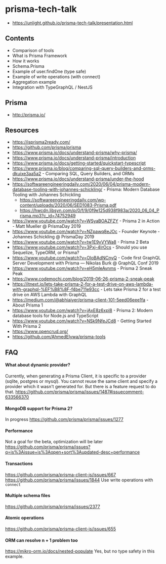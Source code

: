 # prisma-tech-talk

-   https://unlight.github.io/prisma-tech-talk/presentation.html

## Contents

-   Comparison of tools
-   What is Prisma Framework
-   How it works
-   Schema.Prisma
-   Example of user.findOne (type safe)
-   Example of write operations (with connect)
-   Aggregation example
-   Integration with TypeGraphQL / NestJS

## Prisma

-   http://prisma.io/

## Resources

-   https://isprisma2ready.com/
-   https://github.com/prisma/prisma
-   https://www.prisma.io/docs/understand-prisma/why-prisma/
-   https://www.prisma.io/docs/understand-prisma/introduction
-   https://www.prisma.io/docs/getting-started/quickstart-typescript
-   https://www.prisma.io/blog/comparing-sql-query-builders-and-orms-dkuixe3aa5a2 - Comparing SQL, Query Builders, and ORMs
-   https://www.prisma.io/docs/understand-prisma/under-the-hood
-   https://softwareengineeringdaily.com/2020/06/04/prisma-modern-database-tooling-with-johannes-schickling/ - Prisma: Modern Database Tooling with Johannes Schickling
    -   https://softwareengineeringdaily.com/wp-content/uploads/2020/06/SED1083-Prisma.pdf
    -   https://hwcdn.libsyn.com/p/0/f/9/0f9e125d938f983a/2020_06_04_Prisma.mp3?c_id=74752949
-   https://www.youtube.com/watch?v=WSyaBOAZFZY - Prisma 2 in Action - Matt Mueller @ PrismaDay 2019
-   https://www.youtube.com/watch?v=NZpawq8eJOc - Founder Keynote - Johannes Schickling @ PrismaDay 2019
-   https://www.youtube.com/watch?v=tw1E9vVYWa8 - Prisma 2 Beta
-   https://www.youtube.com/watch?v=3Pxj-4IrOcs - Should you use Sequelize, TypeORM, or Prisma?
-   https://www.youtube.com/watch?v=OloBAdNCnyQ - Code first GraphQL Server Development with Prisma — Nikolas Burk @ GraphQL Conf 2019
-   https://www.youtube.com/watch?v=eH5mleAvnms - Prisma 2 Sneak Peak
-   https://www.codemochi.com/blog/2019-06-26-prisma-2-sneak-peak
-   https://itnext.io/lets-take-prisma-2-for-a-test-drive-on-aws-lambda-with-graphql-%EF%B8%8F-f4be711e93cc - Lets take Prisma 2 for a test drive on AWS Lambda with GraphQL
-   https://medium.com/@abhiaiyer/prisma-client-101-5eed06eee1fa - About Prisma 1
-   https://www.youtube.com/watch?v=jAxE8z6xpl8 - Prisma 2: Modern database tools for Node.js and TypeScript
-   https://www.youtube.com/watch?v=NSk9NfeJCd8 - Getting Started With Prisma 2
-   https://www.opencrud.org/
-   https://github.com/AhmedElywa/prisma-tools

## FAQ

#### What about dynamic provider?

Currently, when generating a Prisma Client, it is specific to a provider (sqlite, postgres or mysql). You cannot reuse the same client and specify a provider which it wasn't generated for. But there is a feature request to do that.
https://github.com/prisma/prisma/issues/1487#issuecomment-633566370

#### MongoDB support for Prisma 2?

In progress
https://github.com/prisma/prisma/issues/1277

#### Performance

Not a goal for the beta, optimization will be later
https://github.com/prisma/prisma/issues?q=is%3Aissue+is%3Aopen+sort%3Aupdated-desc+performance

#### Transactions

https://github.com/prisma/prisma-client-js/issues/667
https://github.com/prisma/prisma/issues/1844
Use write operations with `connect`

#### Multiple schema files

https://github.com/prisma/prisma/issues/2377

#### Atomic operations

https://github.com/prisma/prisma-client-js/issues/655

#### ORM can resolve n + 1 problem too

https://mikro-orm.io/docs/nested-populate
Yes, but no type safety in this example.
